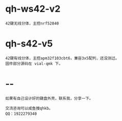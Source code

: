 # qh-ws42-v2

    42键无线分体，主控nrf52840

# qh-s42-v5

    42键有线分体，主控apm32f103cbt6，兼容3x5配列，还没测过。
    固件部分源码在 vial-qmk 下。

# --

    如果有自己设计好的键盘外壳，联系我，分享一下。

    交流咨询可以咸鱼搜qhkb。
    QQ：1922279340


